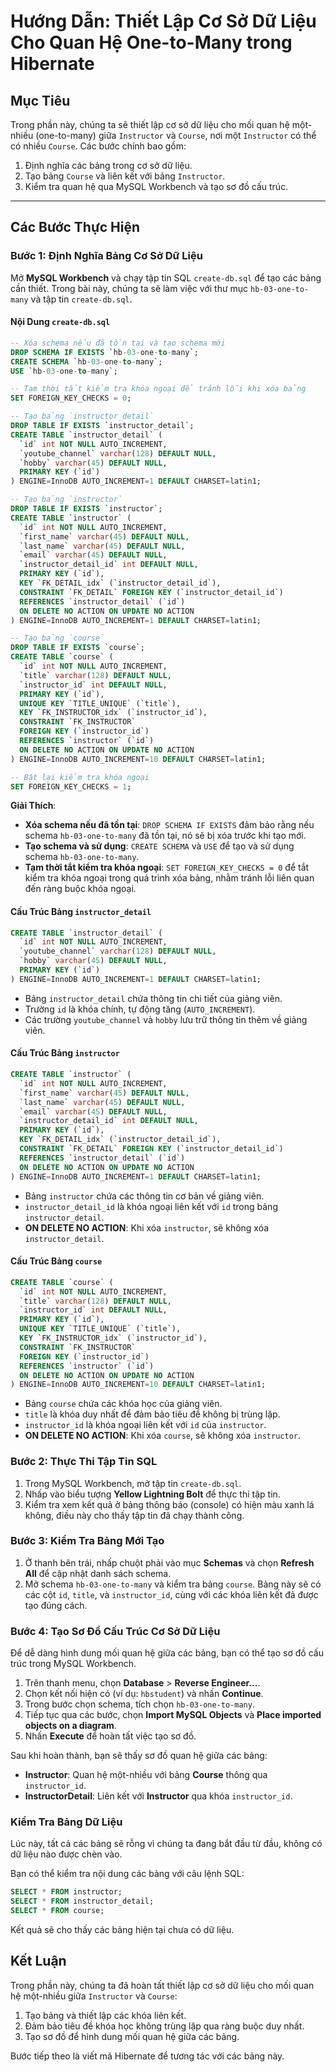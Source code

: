 
# Hướng Dẫn: Thiết Lập Cơ Sở Dữ Liệu Cho Quan Hệ One-to-Many trong Hibernate

## Mục Tiêu

Trong phần này, chúng ta sẽ thiết lập cơ sở dữ liệu cho mối quan hệ một-nhiều (one-to-many) giữa `Instructor` và `Course`, nơi một `Instructor` có thể có nhiều `Course`. Các bước chính bao gồm:

1. Định nghĩa các bảng trong cơ sở dữ liệu.
2. Tạo bảng `Course` và liên kết với bảng `Instructor`.
3. Kiểm tra quan hệ qua MySQL Workbench và tạo sơ đồ cấu trúc.

---

## Các Bước Thực Hiện

### Bước 1: Định Nghĩa Bảng Cơ Sở Dữ Liệu

Mở **MySQL Workbench** và chạy tập tin SQL `create-db.sql` để tạo các bảng cần thiết. Trong bài này, chúng ta sẽ làm việc với thư mục `hb-03-one-to-many` và tập tin `create-db.sql`.

#### Nội Dung `create-db.sql`

```sql
-- Xóa schema nếu đã tồn tại và tạo schema mới
DROP SCHEMA IF EXISTS `hb-03-one-to-many`;
CREATE SCHEMA `hb-03-one-to-many`;
USE `hb-03-one-to-many`;

-- Tạm thời tắt kiểm tra khóa ngoại để tránh lỗi khi xóa bảng
SET FOREIGN_KEY_CHECKS = 0;

-- Tạo bảng `instructor_detail`
DROP TABLE IF EXISTS `instructor_detail`;
CREATE TABLE `instructor_detail` (
  `id` int NOT NULL AUTO_INCREMENT,
  `youtube_channel` varchar(128) DEFAULT NULL,
  `hobby` varchar(45) DEFAULT NULL,
  PRIMARY KEY (`id`)
) ENGINE=InnoDB AUTO_INCREMENT=1 DEFAULT CHARSET=latin1;

-- Tạo bảng `instructor`
DROP TABLE IF EXISTS `instructor`;
CREATE TABLE `instructor` (
  `id` int NOT NULL AUTO_INCREMENT,
  `first_name` varchar(45) DEFAULT NULL,
  `last_name` varchar(45) DEFAULT NULL,
  `email` varchar(45) DEFAULT NULL,
  `instructor_detail_id` int DEFAULT NULL,
  PRIMARY KEY (`id`),
  KEY `FK_DETAIL_idx` (`instructor_detail_id`),
  CONSTRAINT `FK_DETAIL` FOREIGN KEY (`instructor_detail_id`) 
  REFERENCES `instructor_detail` (`id`) 
  ON DELETE NO ACTION ON UPDATE NO ACTION
) ENGINE=InnoDB AUTO_INCREMENT=1 DEFAULT CHARSET=latin1;

-- Tạo bảng `course`
DROP TABLE IF EXISTS `course`;
CREATE TABLE `course` (
  `id` int NOT NULL AUTO_INCREMENT,
  `title` varchar(128) DEFAULT NULL,
  `instructor_id` int DEFAULT NULL,
  PRIMARY KEY (`id`),
  UNIQUE KEY `TITLE_UNIQUE` (`title`),
  KEY `FK_INSTRUCTOR_idx` (`instructor_id`),
  CONSTRAINT `FK_INSTRUCTOR` 
  FOREIGN KEY (`instructor_id`) 
  REFERENCES `instructor` (`id`) 
  ON DELETE NO ACTION ON UPDATE NO ACTION
) ENGINE=InnoDB AUTO_INCREMENT=10 DEFAULT CHARSET=latin1;

-- Bật lại kiểm tra khóa ngoại
SET FOREIGN_KEY_CHECKS = 1;
```

**Giải Thích**:

- **Xóa schema nếu đã tồn tại**: `DROP SCHEMA IF EXISTS` đảm bảo rằng nếu schema `hb-03-one-to-many` đã tồn tại, nó sẽ bị xóa trước khi tạo mới.
- **Tạo schema và sử dụng**: `CREATE SCHEMA` và `USE` để tạo và sử dụng schema `hb-03-one-to-many`.
- **Tạm thời tắt kiểm tra khóa ngoại**: `SET FOREIGN_KEY_CHECKS = 0` để tắt kiểm tra khóa ngoại trong quá trình xóa bảng, nhằm tránh lỗi liên quan đến ràng buộc khóa ngoại.
  
#### Cấu Trúc Bảng `instructor_detail`

```sql
CREATE TABLE `instructor_detail` (
  `id` int NOT NULL AUTO_INCREMENT,
  `youtube_channel` varchar(128) DEFAULT NULL,
  `hobby` varchar(45) DEFAULT NULL,
  PRIMARY KEY (`id`)
) ENGINE=InnoDB AUTO_INCREMENT=1 DEFAULT CHARSET=latin1;
```

- Bảng `instructor_detail` chứa thông tin chi tiết của giảng viên.
- Trường `id` là khóa chính, tự động tăng (`AUTO_INCREMENT`).
- Các trường `youtube_channel` và `hobby` lưu trữ thông tin thêm về giảng viên.

#### Cấu Trúc Bảng `instructor`

```sql
CREATE TABLE `instructor` (
  `id` int NOT NULL AUTO_INCREMENT,
  `first_name` varchar(45) DEFAULT NULL,
  `last_name` varchar(45) DEFAULT NULL,
  `email` varchar(45) DEFAULT NULL,
  `instructor_detail_id` int DEFAULT NULL,
  PRIMARY KEY (`id`),
  KEY `FK_DETAIL_idx` (`instructor_detail_id`),
  CONSTRAINT `FK_DETAIL` FOREIGN KEY (`instructor_detail_id`) 
  REFERENCES `instructor_detail` (`id`) 
  ON DELETE NO ACTION ON UPDATE NO ACTION
) ENGINE=InnoDB AUTO_INCREMENT=1 DEFAULT CHARSET=latin1;
```

- Bảng `instructor` chứa các thông tin cơ bản về giảng viên.
- `instructor_detail_id` là khóa ngoại liên kết với `id` trong bảng `instructor_detail`.
- **ON DELETE NO ACTION**: Khi xóa `instructor`, sẽ không xóa `instructor_detail`.
  
#### Cấu Trúc Bảng `course`

```sql
CREATE TABLE `course` (
  `id` int NOT NULL AUTO_INCREMENT,
  `title` varchar(128) DEFAULT NULL,
  `instructor_id` int DEFAULT NULL,
  PRIMARY KEY (`id`),
  UNIQUE KEY `TITLE_UNIQUE` (`title`),
  KEY `FK_INSTRUCTOR_idx` (`instructor_id`),
  CONSTRAINT `FK_INSTRUCTOR` 
  FOREIGN KEY (`instructor_id`) 
  REFERENCES `instructor` (`id`) 
  ON DELETE NO ACTION ON UPDATE NO ACTION
) ENGINE=InnoDB AUTO_INCREMENT=10 DEFAULT CHARSET=latin1;
```

- Bảng `course` chứa các khóa học của giảng viên.
- `title` là khóa duy nhất để đảm bảo tiêu đề không bị trùng lặp.
- `instructor_id` là khóa ngoại liên kết với `id` của `instructor`.
- **ON DELETE NO ACTION**: Khi xóa `course`, sẽ không xóa `instructor`.

### Bước 2: Thực Thi Tập Tin SQL

1. Trong MySQL Workbench, mở tập tin `create-db.sql`.
2. Nhấp vào biểu tượng **Yellow Lightning Bolt** để thực thi tập tin.
3. Kiểm tra xem kết quả ở bảng thông báo (console) có hiện màu xanh lá không, điều này cho thấy tập tin đã chạy thành công.

### Bước 3: Kiểm Tra Bảng Mới Tạo

1. Ở thanh bên trái, nhấp chuột phải vào mục **Schemas** và chọn **Refresh All** để cập nhật danh sách schema.
2. Mở schema `hb-03-one-to-many` và kiểm tra bảng `course`. Bảng này sẽ có các cột `id`, `title`, và `instructor_id`, cùng với các khóa liên kết đã được tạo đúng cách.

### Bước 4: Tạo Sơ Đồ Cấu Trúc Cơ Sở Dữ Liệu

Để dễ dàng hình dung mối quan hệ giữa các bảng, bạn có thể tạo sơ đồ cấu trúc trong MySQL Workbench.

1. Trên thanh menu, chọn **Database** > **Reverse Engineer...**.
2. Chọn kết nối hiện có (ví dụ: `hbstudent`) và nhấn **Continue**.
3. Trong bước chọn schema, tích chọn `hb-03-one-to-many`.
4. Tiếp tục qua các bước, chọn **Import MySQL Objects** và **Place imported objects on a diagram**.
5. Nhấn **Execute** để hoàn tất việc tạo sơ đồ.

Sau khi hoàn thành, bạn sẽ thấy sơ đồ quan hệ giữa các bảng:
- **Instructor**: Quan hệ một-nhiều với bảng **Course** thông qua `instructor_id`.
- **InstructorDetail**: Liên kết với **Instructor** qua khóa `instructor_id`.

### Kiểm Tra Bảng Dữ Liệu

Lúc này, tất cả các bảng sẽ rỗng vì chúng ta đang bắt đầu từ đầu, không có dữ liệu nào được chèn vào.

Bạn có thể kiểm tra nội dung các bảng với câu lệnh SQL:

```sql
SELECT * FROM instructor;
SELECT * FROM instructor_detail;
SELECT * FROM course;
```

Kết quả sẽ cho thấy các bảng hiện tại chưa có dữ liệu.

## Kết Luận

Trong phần này, chúng ta đã hoàn tất thiết lập cơ sở dữ liệu cho mối quan hệ một-nhiều giữa `Instructor` và `Course`:

1. Tạo bảng và thiết lập các khóa liên kết.
2. Đảm bảo tiêu đề khóa học không trùng lặp qua ràng buộc duy nhất.
3. Tạo sơ đồ để hình dung mối quan hệ giữa các bảng.

Bước tiếp theo là viết mã Hibernate để tương tác với các bảng này.
